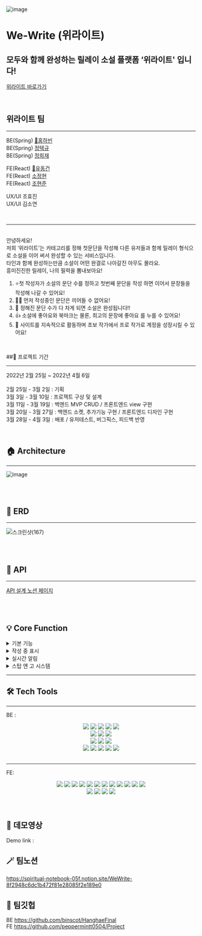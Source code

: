 ![image](https://user-images.githubusercontent.com/97423483/161703547-7a2814f4-2c42-4856-94be-005cb7fe061d.png)


# We-Write (위라이트)
## 모두와 함께 완성하는 릴레이 소설 플랫폼 ‘위라이트' 입니다!
[위라이트 바로가기](https://wewrite.co.kr)



<br/>

## 위라이트 팀

---

BE(Spring) [🔰홍하빈](https://github.com/binscot)   
BE(Spring) [정택규](https://github.com/JeongTaekgyu)  
BE(Spring) [정희재](https://github.com/fnzl08)  

FE(React) [🔰유동건](https://github.com/peppermintt0504)  
FE(React) [소정현](https://github.com/sojh93)  
FE(React) [조현준](https://github.com/johj703)  

UX/UI 조효진  
UX/UI 김소연

<br/>

---
 
<br/>
안녕하세요!<br/>
저희 ‘위라이트'는 카테고리를 정해 첫문단을 작성해 다른 유저들과 함께 릴레이 형식으로 소설을 이어 써서 완성할 수 있는 서비스입니다.<br/>타인과 함께 완성하는만큼 소설이 어떤 완결로 나아갈진 아무도 몰라요.
<br/>흥미진진한 릴레이, 나의 필력을 뽐내보아요!  

1. ⭐첫 작성자가 소설의 문단 수를 정하고 첫번째 문단을 작성 하면 이어서 문장들을 작성해 나갈 수 있어요!
2. 🙅‍♀️ 먼저 작성중인 문단은 끼어들 수 없어요!
3. 🚩 정해진 문단 수가 다 차게 되면 소설은 완성됩니다!!
4. 👍 소설에 좋아요와 북마크는 물론, 최고의 문장에 좋아요 를 누를 수 있어요!
5. 👑 사이트를 지속적으로 활동하며 초보 작가에서 프로 작가로 계정을 성장시킬 수 있어요!



<br/>


##📆 프로젝트 기간

---


2022년 2월 25일 ~ 2022년 4월 6일  
<br/>
2월 25일 - 3월 2일 : 기획  
3월 3일 - 3월 10일 : 프로젝트 구상 및 설계  
3월 11일 - 3월 19일 : 백엔드 MVP CRUD / 프론트엔드 view 구현  
3월 20일 - 3월 27일 : 백엔드 소켓, 추가기능 구현 / 프론트엔드 디자인 구현  
3월 28일 - 4월 3일 : 배포 / 유저테스트, 버그픽스, 피드백 반영



<br/>


## 🏠 Architecture

---
![image](https://user-images.githubusercontent.com/97423483/161707174-4e2bba24-c745-4448-9f5b-81af162737c9.png)

<br/>
<br/>

## 📃 ERD

---
![스크린샷(167)](https://user-images.githubusercontent.com/97423483/161708729-9230946c-b903-4781-b70a-0a4f628956e2.png)

<br/>
<br/>

## 🔗 API 

---
[API 설계 노션 페이지](https://spiritual-notebook-05f.notion.site/API-f96da817c6eb4474a6988a34778b765d)

<br/>
<br/>


## 💡 Core Function
<details>
<summary>기본 기능</summary>
<img width="423" alt="스크린샷 2022-04-05 오후 7 11 49" src="https://user-images.githubusercontent.com/97423483/161731808-f85f35db-ea47-4530-80bf-7f0a74002d39.png">
<br/>  

- 완결 소설을 읽을 수 있고, 미참여 소설에 참여할 수 있습니다.
- 다양한 기준으로 소설들이 추천되고, 소설에는 좋아요를 누르거나 북마크를 해둘 수 있습니다.
- 소설 첫문단 작성 시에 카테고리를 하나 설정할 수 있고, 마지막 문단을 쓴느 사람이 카테고리를 하나 더 추가할 수 있습니다.
- 카테고리 별로도 소설을 볼 수 있습니다.
</details>
<details>
<summary>작성 중 표시</summary>
<img width="423" alt="스크린샷 2022-04-05 오후 6 57 11" src="https://user-images.githubusercontent.com/97423483/161729304-dceca17f-3a89-4882-a776-f027a08f71f8.png">

- 다른 유저가 문단을 작성하고 있지 않다면 ‘작성 시작하기’ 버튼을 눌러 작성을 시작할 수 있습니다.  
- 작성 중인 유저는 15분의 시간제한을 가지며, 아래에 남은 시간이 표시됩니다.  
<br/>
  <img width="425" alt="스크린샷 2022-04-05 오후 7 04 51" src="https://user-images.githubusercontent.com/97423483/161730640-ba17093f-8edd-46e9-9ccc-3284d257c576.png">
- 작성을 시작한 유저가 아닌 다른 유저들은 Socket통신을 통해 버튼을 비 활성화합니다.
- 문단을 유저가 완성을 시키면 페이지의 모든 유저들에게 Socket통신을 통해 알려주고 리렌더링(Re-Rendering)하여 내용을 실시간으로 보여줍니다.
<br/>
<br/>
- 등록된 문단에 좋아요를 누르고 댓글을 남길 수 있으며 소설에 참여한 참여자 명단을 볼 수 있습니다. 
<br/>
</details>
<details>
<summary>실시간 알림</summary>
<img width="424" alt="스크린샷 2022-04-05 오후 7 16 44" src="https://user-images.githubusercontent.com/97423483/161732567-09d63317-3ec0-4eb1-8c17-8eb1fe3b161d.png">
<br/>  

- 내가 참여한 소설에 다른 사람이 문단을 작성하거나, 소설이나 문단에 좋아요가 등록될 때 등 서비스를 보다 편리하게 이용할 수 있게 다양한 실시간 알림을 보내주고 있습니다.
</details>
<details>
<summary>스탑 앤 고 시스템</summary>
</details>

---





## 🛠  Tech Tools

---

BE :
<div align=center> 
  <img src="https://img.shields.io/badge/java-007396?style=for-the-badge&logo=java&logoColor=white">
  <img src="https://img.shields.io/badge/springboot-6DB33F?style=for-the-badge&logo=springboot&logoColor=white">
  <img src="https://img.shields.io/badge/gradle-02303A?style=for-the-badge&logo=gradle&logoColor=white">
<img src="https://img.shields.io/badge/spring data jpa-F28D1A?style=for-the-badge&logo=springdatajpa&logoColor=white">
<img src="https://img.shields.io/badge/websocket-010101?style=for-the-badge&logo=socket.io&logoColor=white">
  <br>
  <img src="https://img.shields.io/badge/mysql-4479A1?style=for-the-badge&logo=mysql&logoColor=white">
  <img src="https://img.shields.io/badge/aws ec2-07C160?style=for-the-badge&logo=amazonaws&logoColor=white">
  <img src="https://img.shields.io/badge/amazon s3-569A31?style=for-the-badge&logo=amazons3&logoColor=white">
  <br>

<img src="https://img.shields.io/badge/github actions-2088FF?style=for-the-badge&logo=github actions&logoColor=white">
  <img src="https://img.shields.io/badge/aws codedeploy-9D1620?style=for-the-badge&logo=amazonaws&logoColor=white">
  <img src="https://img.shields.io/badge/nginx-009639?style=for-the-badge&logo=nginx&logoColor=white">
  </div>


<div align=center> 
<img src="https://img.shields.io/badge/junit5-25A162?style=for-the-badge&logo=junit5&logoColor=white">
  <img src="https://img.shields.io/badge/github-181717?style=for-the-badge&logo=github&logoColor=white">
  <img src="https://img.shields.io/badge/git-F05032?style=for-the-badge&logo=git&logoColor=white">
<img src="https://img.shields.io/badge/googleanalytics-E37400?style=for-the-badge&logo=googleanalytics&logoColor=white">
<img src="https://img.shields.io/badge/Slack-4A154B?style=for-the-badge&logo=Slack&logoColor=white"/> 
</div>

<br/>

---

FE:  
<div align=center> 

<img src="https://img.shields.io/badge/javascript-F7DF1E?style=for-the-badge&logo=javascript&logoColor=black">
<img src="https://img.shields.io/badge/html5-E34F26?style=for-the-badge&logo=html5&logoColor=white">
<img src="https://img.shields.io/badge/css-1572B6?style=for-the-badge&logo=css3&logoColor=white">
<img src="https://img.shields.io/badge/react-61DAFB?style=for-the-badge&logo=react&logoColor=black">
<img src="https://img.shields.io/badge/redux-764ABC?style=for-the-badge&logo=react&logoColor=black">
<img src="https://img.shields.io/badge/axios-007CE2?style=for-the-badge&logo=axios&logoColor=white">
<img src="https://img.shields.io/badge/reactrouterdom-CA4245?style=for-the-badge&logo=reactrouterdom&logoColor=white">

<img src="https://img.shields.io/badge/styledcomponents-DB7093?style=for-the-badge&logo=styledcomponents&logoColor=white">
<img src="https://img.shields.io/badge/amazonaws-232F3E?style=for-the-badge&logo=amazonaws&logoColor=white">
<img src="https://img.shields.io/badge/amazons3-569A31?style=for-the-badge&logo=amazons3&logoColor=white"> 
<img src="https://img.shields.io/badge/route53-F7A81B?style=for-the-badge&logo=route53&logoColor=white">
<img src="https://img.shields.io/badge/cloudfront-04ACE6?style=for-the-badge&logo=cloudfront&logoColor=white">
<br>
<img src="https://img.shields.io/badge/github-181717?style=for-the-badge&logo=github&logoColor=white">
  <img src="https://img.shields.io/badge/git-F05032?style=for-the-badge&logo=git&logoColor=white">
<img src="https://img.shields.io/badge/googleanalytics-E37400?style=for-the-badge&logo=googleanalytics&logoColor=white">
<img src="https://img.shields.io/badge/Slack-4A154B?style=for-the-badge&logo=Slack&logoColor=white"/> 

</div>


<br/>
<br/>

## 🎥 데모영상 
Demo link : 

## 🪄 팀노션 
https://spiritual-notebook-05f.notion.site/WeWrite-8f2948c6dc1b472f81e28085f2e189e0

## 📒 팀깃헙
BE https://github.com/binscot/HanghaeFinal  
FE https://github.com/peppermintt0504/Project






